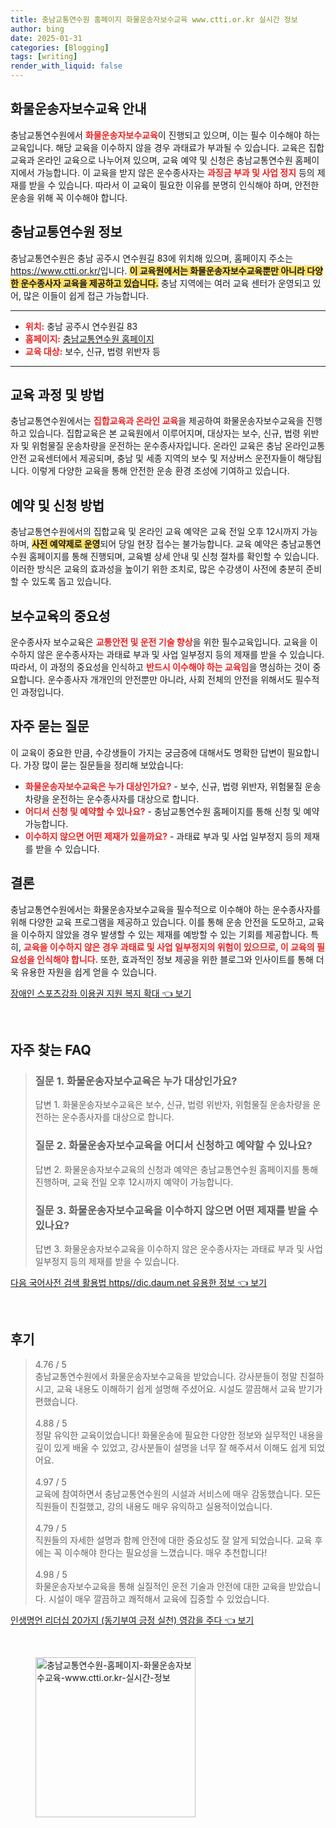 ```yaml
---
title: 충남교통연수원 홈페이지 화물운송자보수교육 www.ctti.or.kr 실시간 정보
author: bing
date: 2025-01-31
categories: [Blogging]
tags: [writing]
render_with_liquid: false
---
```



<h2 id='화물운송자보수교육 안내'>화물운송자보수교육 안내</h2>

<p>충남교통연수원에서 <b><span style="color: #ee2323;">화물운송자보수교육</span></b>이 진행되고 있으며, 이는 필수 이수해야 하는 교육입니다. 해당 교육을 이수하지 않을 경우 과태료가 부과될 수 있습니다. 교육은 집합교육과 온라인 교육으로 나누어져 있으며, 교육 예약 및 신청은 충남교통연수원 홈페이지에서 가능합니다. 이 교육을 받지 않은 운수종사자는 <b><span style="color: #ee2323;">과징금 부과 및 사업 정지</span></b> 등의 제재를 받을 수 있습니다. 따라서 이 교육이 필요한 이유를 분명히 인식해야 하며, 안전한 운송을 위해 꼭 이수해야 합니다.</p>

<h2 id='충남교통연수원 정보'>충남교통연수원 정보</h2>

<p>충남교통연수원은 충남 공주시 연수원길 83에 위치해 있으며, 홈페이지 주소는 <a href="https://www.ctti.or.kr/">https://www.ctti.or.kr/</a>입니다. <b><span style="background-color: #ffe066;">이 교육원에서는 화물운송자보수교육뿐만 아니라 다양한 운수종사자 교육을 제공하고 있습니다.</span></b> 충남 지역에는 여러 교육 센터가 운영되고 있어, 많은 이들이 쉽게 접근 가능합니다.</p>

<hr />

<ul>
    <li><b><span style="color: #ee2323;">위치:</span></b> 충남 공주시 연수원길 83</li>
    <li><b><span style="color: #ee2323;">홈페이지:</span></b> <a href="https://www.ctti.or.kr/">충남교통연수원 홈페이지</a></li>
    <li><b><span style="color: #ee2323;">교육 대상:</span></b> 보수, 신규, 법령 위반자 등</li>
</ul>

<hr />

<h2 id='교육 과정 및 방법'>교육 과정 및 방법</h2>

<p>충남교통연수원에서는 <b><span style="color: #ee2323;">집합교육과 온라인 교육</span></b>을 제공하여 화물운송자보수교육을 진행하고 있습니다. 집합교육은 본 교육원에서 이루어지며, 대상자는 보수, 신규, 법령 위반자 및 위험물질 운송차량을 운전하는 운수종사자입니다. 온라인 교육은 충남 온라인교통안전 교육센터에서 제공되며, 충남 및 세종 지역의 보수 및 저상버스 운전자들이 해당됩니다. 이렇게 다양한 교육을 통해 안전한 운송 환경 조성에 기여하고 있습니다.</p>

<h2 id='예약 및 신청 방법'>예약 및 신청 방법</h2>

<p>충남교통연수원에서의 집합교육 및 온라인 교육 예약은 교육 전일 오후 12시까지 가능하며, <b><span style="background-color: #ffe066;">사전 예약제로 운영</span></b>되어 당일 현장 접수는 불가능합니다. 교육 예약은 충남교통연수원 홈페이지를 통해 진행되며, 교육별 상세 안내 및 신청 절차를 확인할 수 있습니다. 이러한 방식은 교육의 효과성을 높이기 위한 조치로, 많은 수강생이 사전에 충분히 준비할 수 있도록 돕고 있습니다.</p>

<h2 id='보수교육의 중요성'>보수교육의 중요성</h2>

<p>운수종사자 보수교육은 <b><span style="color: #ee2323;">교통안전 및 운전 기술 향상</span></b>을 위한 필수교육입니다. 교육을 이수하지 않은 운수종사자는 과태료 부과 및 사업 일부정지 등의 제재를 받을 수 있습니다. 따라서, 이 과정의 중요성을 인식하고 <b><span style="color: #ee2323;">반드시 이수해야 하는 교육임</span></b>을 명심하는 것이 중요합니다. 운수종사자 개개인의 안전뿐만 아니라, 사회 전체의 안전을 위해서도 필수적인 과정입니다.</p>

<h2 id='자주 묻는 질문'>자주 묻는 질문</h2>

<p>이 교육이 중요한 만큼, 수강생들이 가지는 궁금증에 대해서도 명확한 답변이 필요합니다. 가장 많이 묻는 질문들을 정리해 보았습니다:</p>

<ul>
    <li><b><span style="color: #ee2323;">화물운송자보수교육은 누가 대상인가요?</span></b> - 보수, 신규, 법령 위반자, 위험물질 운송차량을 운전하는 운수종사자를 대상으로 합니다.</li>
    <li><b><span style="color: #ee2323;">어디서 신청 및 예약할 수 있나요?</span></b> - 충남교통연수원 홈페이지를 통해 신청 및 예약 가능합니다.</li>
    <li><b><span style="color: #ee2323;">이수하지 않으면 어떤 제재가 있을까요?</span></b> - 과태료 부과 및 사업 일부정지 등의 제재를 받을 수 있습니다.</li>
</ul>

<h2 id='결론'>결론</h2>

<p>충남교통연수원에서는 화물운송자보수교육을 필수적으로 이수해야 하는 운수종사자를 위해 다양한 교육 프로그램을 제공하고 있습니다. 이를 통해 운송 안전을 도모하고, 교육을 이수하지 않았을 경우 발생할 수 있는 제재를 예방할 수 있는 기회를 제공합니다. 특히, <b><span style="color: #ee2323;">교육을 이수하지 않은 경우 과태료 및 사업 일부정지의 위험이 있으므로, 이 교육의 필요성을 인식해야 합니다.</span></b> 또한, 효과적인 정보 제공을 위한 블로그와 인사이트를 통해 더욱 유용한 자원을 쉽게 얻을 수 있습니다.</p>


<p><a class="click-button" title="장애인 스포츠강좌 이용권 지원 복지 확대" href="https://24nara.github.io/posts/%EC%9E%A5%EC%95%A0%EC%9D%B8-%EC%8A%A4%ED%8F%AC%EC%B8%A0%EA%B0%95%EC%A2%8C-%EC%9D%B4%EC%9A%A9%EA%B6%8C-%EC%A7%80%EC%9B%90-%EB%B3%B5%EC%A7%80-%ED%99%95%EB%8C%80/" rel="dofollow">장애인 스포츠강좌 이용권 지원 복지 확대 👈 보기</a></p><br>
<h2 id='자주_찾는_FAQ'>자주 찾는 FAQ</h2>
<div itemscope="" itemtype="https://schema.org/FAQPage"> 
<blockquote> 
<div itemscope="" itemprop="mainEntity" itemtype="https://schema.org/Question"> 
<h3 itemprop="name">질문 1. 화물운송자보수교육은 누가 대상인가요?</h3> 
<div itemscope="" itemprop="acceptedAnswer" itemtype="https://schema.org/Answer"> 
<span itemprop="text"> 
<p>답변 1. 화물운송자보수교육은 보수, 신규, 법령 위반자, 위험물질 운송차량을 운전하는 운수종사자를 대상으로 합니다.</p> 
</span> 
</div> 
</div> 
<div itemscope="" itemprop="mainEntity" itemtype="https://schema.org/Question"> 
<h3 itemprop="name">질문 2. 화물운송자보수교육을 어디서 신청하고 예약할 수 있나요?</h3> 
<div itemscope="" itemprop="acceptedAnswer" itemtype="https://schema.org/Answer"> 
<span itemprop="text"> 
<p>답변 2. 화물운송자보수교육의 신청과 예약은 충남교통연수원 홈페이지를 통해 진행하며, 교육 전일 오후 12시까지 예약이 가능합니다.</p> 
</span> 
</div> 
</div> 
<div itemscope="" itemprop="mainEntity" itemtype="https://schema.org/Question"> 
<h3 itemprop="name">질문 3. 화물운송자보수교육을 이수하지 않으면 어떤 제재를 받을 수 있나요?</h3> 
<div itemscope="" itemprop="acceptedAnswer" itemtype="https://schema.org/Answer"> 
<span itemprop="text"> 
<p>답변 3. 화물운송자보수교육을 이수하지 않은 운수종사자는 과태료 부과 및 사업 일부정지 등의 제재를 받을 수 있습니다.</p> 
</span> 
</div> 
</div> 
</blockquote> 
</div>
<p><a class="click-button" title="다음 국어사전 검색 활용법 https//dic.daum.net 유용한 정보" href="https://24nara.github.io/posts/%EB%8B%A4%EC%9D%8C-%EA%B5%AD%EC%96%B4%EC%82%AC%EC%A0%84-%EA%B2%80%EC%83%89-%ED%99%9C%EC%9A%A9%EB%B2%95-httpsdic.daum.net-%EC%9C%A0%EC%9A%A9%ED%95%9C-%EC%A0%95%EB%B3%B4/" rel="dofollow">다음 국어사전 검색 활용법 https//dic.daum.net 유용한 정보 👈 보기</a></p><br>
<h2 id='후기'>후기</h2>
<div itemscope itemtype="https://schema.org/Product">
  <blockquote>
  <div itemprop="review" itemscope itemtype="https://schema.org/Review">
      <div itemprop="reviewRating" itemscope itemtype="https://schema.org/Rating"> <span itemprop="ratingValue">4.76</span> / <span itemprop="bestRating">5</span> </div>
      <span itemprop="reviewBody">충남교통연수원에서 화물운송자보수교육을 받았습니다. 강사분들이 정말 친절하시고, 교육 내용도 이해하기 쉽게 설명해 주셨어요. 시설도 깔끔해서 교육 받기가 편했습니다.</span>
  </div>
  <br>
  <div itemprop="review" itemscope itemtype="https://schema.org/Review">
      <div itemprop="reviewRating" itemscope itemtype="https://schema.org/Rating"> <span itemprop="ratingValue">4.88</span> / <span itemprop="bestRating">5</span> </div>
      <span itemprop="reviewBody">정말 유익한 교육이었습니다! 화물운송에 필요한 다양한 정보와 실무적인 내용을 깊이 있게 배울 수 있었고, 강사분들이 설명을 너무 잘 해주셔서 이해도 쉽게 되었어요.</span>
  </div>
  <br>
  <div itemprop="review" itemscope itemtype="https://schema.org/Review">
      <div itemprop="reviewRating" itemscope itemtype="https://schema.org/Rating"> <span itemprop="ratingValue">4.97</span> / <span itemprop="bestRating">5</span> </div>
      <span itemprop="reviewBody">교육에 참여하면서 충남교통연수원의 시설과 서비스에 매우 감동했습니다. 모든 직원들이 친절했고, 강의 내용도 매우 유익하고 실용적이었습니다.</span>
  </div>
  <br>
  <div itemprop="review" itemscope itemtype="https://schema.org/Review">
      <div itemprop="reviewRating" itemscope itemtype="https://schema.org/Rating"> <span itemprop="ratingValue">4.79</span> / <span itemprop="bestRating">5</span> </div>
      <span itemprop="reviewBody">직원들의 자세한 설명과 함께 안전에 대한 중요성도 잘 알게 되었습니다. 교육 후에는 꼭 이수해야 한다는 필요성을 느꼈습니다. 매우 추천합니다!</span>
  </div>
  <br>
  <div itemprop="review" itemscope itemtype="https://schema.org/Review">
      <div itemprop="reviewRating" itemscope itemtype="https://schema.org/Rating"> <span itemprop="ratingValue">4.98</span> / <span itemprop="bestRating">5</span> </div>
      <span itemprop="reviewBody">화물운송자보수교육을 통해 실질적인 운전 기술과 안전에 대한 교육을 받았습니다. 시설이 매우 깔끔하고 쾌적해서 교육에 집중할 수 있었습니다.</span>
  </div>
  </blockquote>
</div>
<p><a class="click-button" title="인생명언 리더십 20가지 (동기부여 긍정 실천) 영감을 주다" href="https://24nara.github.io/posts/%EC%9D%B8%EC%83%9D%EB%AA%85%EC%96%B8-%EB%A6%AC%EB%8D%94%EC%8B%AD-20%EA%B0%80%EC%A7%80-(%EB%8F%99%EA%B8%B0%EB%B6%80%EC%97%AC-%EA%B8%8D%EC%A0%95-%EC%8B%A4%EC%B2%9C)-%EC%98%81%EA%B0%90%EC%9D%84-%EC%A3%BC%EB%8B%A4/" rel="dofollow">인생명언 리더십 20가지 (동기부여 긍정 실천) 영감을 주다 👈 보기</a></p><br>
<figure class="image"><img src="https://24nara.github.io/assets/img/thumbnail/충남교통연수원-홈페이지-화물운송자보수교육-www.ctti.or.kr-실시간-정보.webp" alt="충남교통연수원-홈페이지-화물운송자보수교육-www.ctti.or.kr-실시간-정보" width="256" height="256"></figure>
